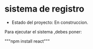 <h1> sistema de registro</h1>

- Estado del proyecto: En construccion.

Para ejecutar el sistema ,debes poner:

"""npm install react"""
